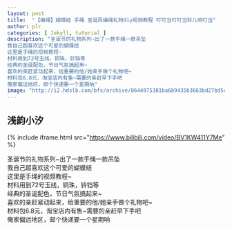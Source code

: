 ```yaml
---
layout: post
title:  "【编绳】蝴蝶结 手绳 圣诞风编绳礼物diy视频教程 叮叮当叮叮当铃儿响叮当"
author: plr
categories: [ Jekyll, tutorial ]
description: "圣诞节的礼物系列~出了一款手绳一款吊坠
我自己超喜欢这个可爱的蝴蝶结
这里是手绳的视频教程~
材料用到72号玉线，铜珠，铃铛等
经典的圣诞配色，节日气氛搞起来~
喜欢的亲赶紧动起来，给重要的他/她亲手做个礼物吧~
材料包6.8元，淘宝店内有售~需要的亲赶早下手吧
俺家偏远地区，邮个快递要一个星期呐"
image: "http://i2.hdslb.com/bfs/archive/8644975381ba6b9435b3663bd27bd5c87e8a2292.jpg"
---
```

## 浅韵小汐

{% include iframe.html src="https://www.bilibili.com/video/BV1KW411Y7Me" %}

圣诞节的礼物系列~出了一款手绳一款吊坠<br>我自己超喜欢这个可爱的蝴蝶结<br>这里是手绳的视频教程~<br>材料用到72号玉线，铜珠，铃铛等<br>经典的圣诞配色，节日气氛搞起来~<br>喜欢的亲赶紧动起来，给重要的他/她亲手做个礼物吧~<br>材料包6.8元，淘宝店内有售~需要的亲赶早下手吧<br>俺家偏远地区，邮个快递要一个星期呐

